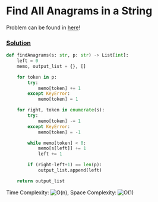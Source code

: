 # Find All Anagrams in a String

Problem can be found in [here](https://leetcode.com/problems/find-all-anagrams-in-a-string)!

### [Solution](/String/438-FindAllAnagramsinaString/solution.py)

```python
def findAnagrams(s: str, p: str) -> List[int]:
    left = 0
    memo, output_list = {}, []

    for token in p:
        try:
            memo[token] += 1
        except KeyError:
            memo[token] = 1

    for right, token in enumerate(s):
        try:
            memo[token] -= 1
        except KeyError:
            memo[token] = -1

        while memo[token] < 0:
            memo[s[left]] += 1
            left += 1

        if (right-left+1) == len(p):
            output_list.append(left)

    return output_list
```

Time Complexity: ![O(n)](<https://latex.codecogs.com/svg.image?\inline&space;O(n)>), Space Complexity: ![O(1)](<https://latex.codecogs.com/svg.image?\inline&space;O(1)>)
